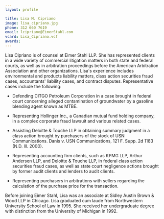 ```yaml
---
layout: profile

title: Lisa M. Cipriano
image: lisa_cipriano.jpg
phone: 312 660 7619
email: lcipriano@EimerStahl.com
vcard: Lisa_Cipriano.vcf
awards:
---
```

Lisa Cipriano is of counsel at Eimer Stahl LLP. She has represented clients in a wide variety of commercial litigation matters in both state and federal courts, as well as in arbitration proceedings before the American Arbitration Association and other organizations. Lisa's experience includes environmental and products liability matters, class action securities fraud cases, accountants' liability cases, and contract disputes. Representative cases include the following:

* Defending CITGO Petroleum Corporation in a case brought in federal court concerning alleged contamination of groundwater by a gasoline blending agent known as MTBE.

* Representing Hollinger Inc., a Canadian mutual fund holding company, in a complex corporate fraud lawsuit and various related cases.

* Assisting Deloitte & Touche LLP in obtaining summary judgment in a class action brought by purchasers of the stock of USN Communications. Danis v. USN Communications, 121 F. Supp. 2d 1183 (N.D. Ill. 2000).

* Representing accounting firm clients, such as KPMG LLP, Arthur Andersen LLP, and Deloitte & Touche LLP, in federal class action securities fraud cases, as well as state court negligence actions brought by former audit clients and lenders to audit clients.

* Representing purchasers in arbitrations with sellers regarding the calculation of the purchase price for the transaction.

Before joining Eimer Stahl, Lisa was an associate at Sidley Austin Brown & Wood LLP in Chicago. Lisa graduated cum laude from Northwestern University School of Law in 1995. She received her undergraduate degree with distinction from the University of Michigan in 1992.
